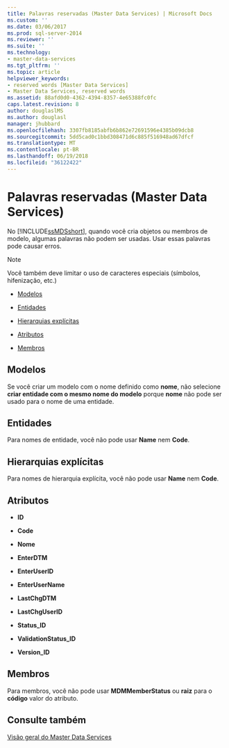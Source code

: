 ```yaml
---
title: Palavras reservadas (Master Data Services) | Microsoft Docs
ms.custom: ''
ms.date: 03/06/2017
ms.prod: sql-server-2014
ms.reviewer: ''
ms.suite: ''
ms.technology:
- master-data-services
ms.tgt_pltfrm: ''
ms.topic: article
helpviewer_keywords:
- reserved words [Master Data Services]
- Master Data Services, reserved words
ms.assetid: 88afd0d0-4362-4394-8357-4e65388fc0fc
caps.latest.revision: 8
author: douglaslMS
ms.author: douglasl
manager: jhubbard
ms.openlocfilehash: 3307fb8185abfb6b862e72691596e4385b09dcb8
ms.sourcegitcommit: 5dd5cad0c1bbd308471d6c885f516948ad67dfcf
ms.translationtype: MT
ms.contentlocale: pt-BR
ms.lasthandoff: 06/19/2018
ms.locfileid: "36122422"
---
```

# <a name="reserved-words-master-data-services"></a>Palavras reservadas (Master Data Services)
  No [!INCLUDE[ssMDSshort](../includes/ssmdsshort-md.md)], quando você cria objetos ou membros de modelo, algumas palavras não podem ser usadas. Usar essas palavras pode causar erros.  
  
> [!NOTE]  
>  Você também deve limitar o uso de caracteres especiais (símbolos, hifenização, etc.)  
  
-   [Modelos](#models)  
  
-   [Entidades](#entities)  
  
-   [Hierarquias explícitas](#exhierarchies)  
  
-   [Atributos](#attributes)  
  
-   [Membros](#members)  
  
##  <a name="models"></a> Modelos  
 Se você criar um modelo com o nome definido como **nome**, não selecione **criar entidade com o mesmo nome do modelo** porque **nome** não pode ser usado para o nome de uma entidade.  
  
##  <a name="entities"></a> Entidades  
 Para nomes de entidade, você não pode usar **Name** nem **Code**.  
  
##  <a name="exhierarchies"></a> Hierarquias explícitas  
 Para nomes de hierarquia explícita, você não pode usar **Name** nem **Code**.  
  
##  <a name="attributes"></a> Atributos  
  
-   **ID**  
  
-   **Code**  
  
-   **Nome**  
  
-   **EnterDTM**  
  
-   **EnterUserID**  
  
-   **EnterUserName**  
  
-   **LastChgDTM**  
  
-   **LastChgUserID**  
  
-   **Status_ID**  
  
-   **ValidationStatus_ID**  
  
-   **Version_ID**  
  
##  <a name="members"></a> Membros  
 Para membros, você não pode usar **MDMMemberStatus** ou **raiz** para o **código** valor do atributo.  
  
## <a name="see-also"></a>Consulte também  
 [Visão geral do Master Data Services](master-data-services-overview-mds.md)  
  
  